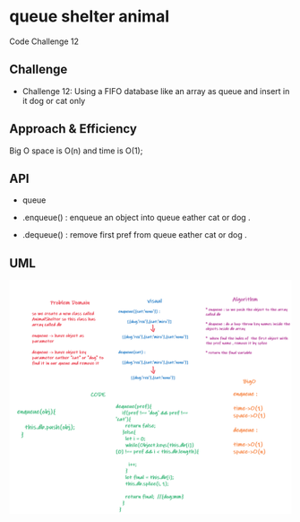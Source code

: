 # queue shelter animal

Code Challenge 12

## Challenge

* Challenge 12: Using a FIFO database like an array as queue and insert in it dog or cat only

## Approach & Efficiency


Big O space is O(n) and time is O(1);

## API


- queue

 - .enqueue() : enqueue an object into queue eather cat or dog .

 - .dequeue() : remove first pref from queue eather cat or dog .
## UML 

![](../shelter_uml.png)





  

